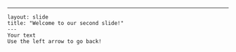  ---
    layout: slide
    title: "Welcome to our second slide!"
    ---
    Your text
    Use the left arrow to go back!

